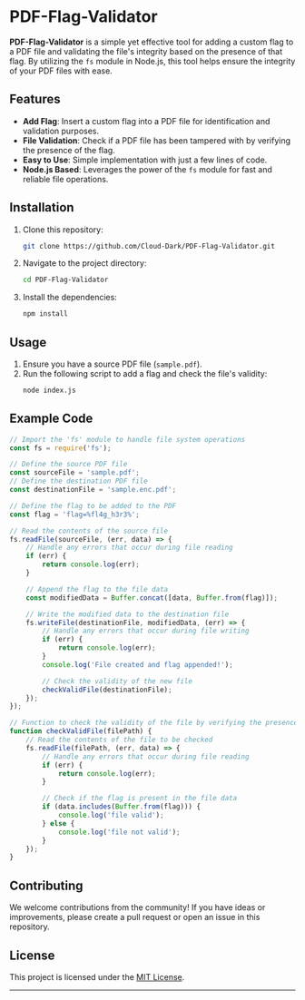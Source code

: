 # PDF-Flag-Validator

**PDF-Flag-Validator** is a simple yet effective tool for adding a custom flag to a PDF file and validating the file's integrity based on the presence of that flag. By utilizing the `fs` module in Node.js, this tool helps ensure the integrity of your PDF files with ease.

## Features

- **Add Flag**: Insert a custom flag into a PDF file for identification and validation purposes.
- **File Validation**: Check if a PDF file has been tampered with by verifying the presence of the flag.
- **Easy to Use**: Simple implementation with just a few lines of code.
- **Node.js Based**: Leverages the power of the `fs` module for fast and reliable file operations.

## Installation

1. Clone this repository:
    ```bash
    git clone https://github.com/Cloud-Dark/PDF-Flag-Validator.git
    ```
2. Navigate to the project directory:
    ```bash
    cd PDF-Flag-Validator
    ```
3. Install the dependencies:
    ```bash
    npm install
    ```

## Usage

1. Ensure you have a source PDF file (`sample.pdf`).
2. Run the following script to add a flag and check the file's validity:
    ```bash
    node index.js
    ```

## Example Code

```javascript
// Import the 'fs' module to handle file system operations
const fs = require('fs');

// Define the source PDF file
const sourceFile = 'sample.pdf';
// Define the destination PDF file
const destinationFile = 'sample.enc.pdf';

// Define the flag to be added to the PDF
const flag = 'flag=%fl4g_h3r3%';

// Read the contents of the source file
fs.readFile(sourceFile, (err, data) => {
    // Handle any errors that occur during file reading
    if (err) {
        return console.log(err);
    }

    // Append the flag to the file data
    const modifiedData = Buffer.concat([data, Buffer.from(flag)]);

    // Write the modified data to the destination file
    fs.writeFile(destinationFile, modifiedData, (err) => {
        // Handle any errors that occur during file writing
        if (err) {
            return console.log(err);
        }
        console.log('File created and flag appended!');

        // Check the validity of the new file
        checkValidFile(destinationFile);
    });
});

// Function to check the validity of the file by verifying the presence of the flag
function checkValidFile(filePath) {
    // Read the contents of the file to be checked
    fs.readFile(filePath, (err, data) => {
        // Handle any errors that occur during file reading
        if (err) {
            return console.log(err);
        }

        // Check if the flag is present in the file data
        if (data.includes(Buffer.from(flag))) {
            console.log('file valid');
        } else {
            console.log('file not valid');
        }
    });
}
```

## Contributing

We welcome contributions from the community! If you have ideas or improvements, please create a pull request or open an issue in this repository.

## License

This project is licensed under the [MIT License](LICENSE).

---
